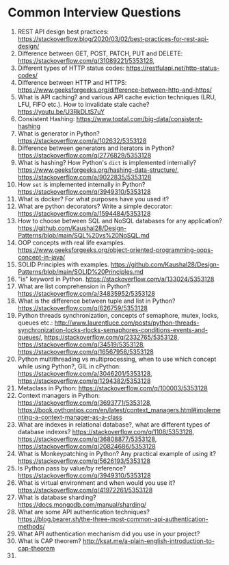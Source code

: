 # Common Interview Questions

1. REST API design best practices: https://stackoverflow.blog/2020/03/02/best-practices-for-rest-api-design/
2. Difference between GET, POST, PATCH, PUT and DELETE: https://stackoverflow.com/q/31089221/5353128, 
3. Different types of HTTP status codes: https://restfulapi.net/http-status-codes/
4. Difference between HTTP and HTTPS: https://www.geeksforgeeks.org/difference-between-http-and-https/
5. What is API caching? and various API cache eviction techniques (LRU, LFU, FIFO etc.). How to invalidate stale cache? https://youtu.be/U3RkDLtS7uY
6. Consistent Hashing: https://www.toptal.com/big-data/consistent-hashing
7. What is generator in Python?  https://stackoverflow.com/a/102632/5353128
8. Difference between generators and iterators in Python? https://stackoverflow.com/q/2776829/5353128
9. What is hashing? How Python's `dict` is implemented internally? https://www.geeksforgeeks.org/hashing-data-structure/, https://stackoverflow.com/a/9022835/5353128
10. How `set` is implemented internally in Python? https://stackoverflow.com/q/3949310/5353128
11. What is docker? For what purposes have you used it?
12. What are python decorators? Write a simple decorator: https://stackoverflow.com/a/1594484/5353128
13. How to choose between SQL and NoSQL databases for any application? https://github.com/Kaushal28/Design-Patterns/blob/main/SQL%20vs%20NoSQL.md
14. OOP concepts with real life examples. https://www.geeksforgeeks.org/object-oriented-programming-oops-concept-in-java/
15. SOLID Principles with examples. https://github.com/Kaushal28/Design-Patterns/blob/main/SOLID%20Principles.md
16. "is" keyword in Python. https://stackoverflow.com/a/133024/5353128
17. What are list comprehension in Python? https://stackoverflow.com/a/34835952/5353128
18. What is the difference between tuple and list in Python? https://stackoverflow.com/q/626759/5353128
19. Python threads synchronization, concepts of semaphore, mutex, locks, queues etc.: http://www.laurentluce.com/posts/python-threads-synchronization-locks-rlocks-semaphores-conditions-events-and-queues/, https://stackoverflow.com/q/2332765/5353128, https://stackoverflow.com/q/34519/5353128, https://stackoverflow.com/q/16567958/5353128
20. Python multithreading vs multiprocessing, when to use which concept while using Python?, GIL in cPython: https://stackoverflow.com/a/3046201/5353128, https://stackoverflow.com/q/1294382/5353128
21. Metaclass in Python: https://stackoverflow.com/q/100003/5353128
22. Context managers in Python: https://stackoverflow.com/q/3693771/5353128, https://book.pythontips.com/en/latest/context_managers.html#implementing-a-context-manager-as-a-class
23. What are indexes in relational database?, what are different types of database indexes? https://stackoverflow.com/q/1108/5353128, https://stackoverflow.com/q/36808877/5353128, https://stackoverflow.com/q/20824686/5353128
24. What is Monkeypatching in Python? Any practical example of using it?  https://stackoverflow.com/q/5626193/5353128
25. Is Python pass by value/by reference? https://stackoverflow.com/q/3949310/5353128
26. What is virtual environment and when would you use it? https://stackoverflow.com/q/41972261/5353128
27. What is database sharding? https://docs.mongodb.com/manual/sharding/
28. What are some API authentication techniques? https://blog.bearer.sh/the-three-most-common-api-authentication-methods/
29. What API authentication mechanism did you use in your project?
30. What is CAP theorem? http://ksat.me/a-plain-english-introduction-to-cap-theorem
31. 
